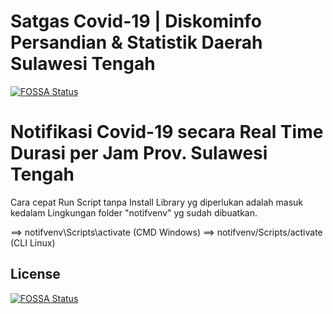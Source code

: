 # Satgas Covid-19 | Diskominfo Persandian & Statistik Daerah Sulawesi Tengah
[![FOSSA Status](https://app.fossa.com/api/projects/git%2Bgithub.com%2FMazwan98%2FNotif_Real_Time_of_covid-19.svg?type=shield)](https://app.fossa.com/projects/git%2Bgithub.com%2FMazwan98%2FNotif_Real_Time_of_covid-19?ref=badge_shield)

Notifikasi Covid-19 secara Real Time Durasi per Jam Prov. Sulawesi Tengah
========================================================================

Cara cepat Run Script tanpa Install Library yg diperlukan adalah masuk kedalam Lingkungan folder "notifvenv" yg sudah dibuatkan.

==> notifvenv\Scripts\activate (CMD Windows)
==> notifvenv/Scripts/activate (CLI Linux)

## License
[![FOSSA Status](https://app.fossa.com/api/projects/git%2Bgithub.com%2FMazwan98%2FNotif_Real_Time_of_covid-19.svg?type=large)](https://app.fossa.com/projects/git%2Bgithub.com%2FMazwan98%2FNotif_Real_Time_of_covid-19?ref=badge_large)